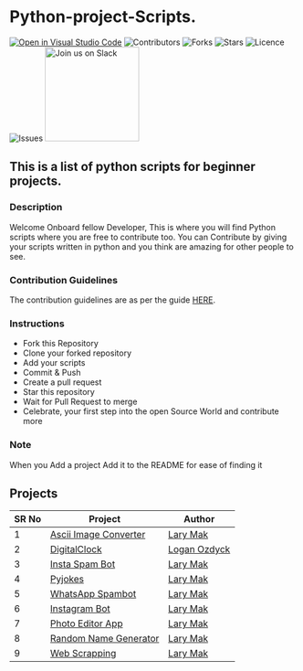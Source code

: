 # Python-project-Scripts.

[![Open in Visual Studio Code](https://open.vscode.dev/badges/open-in-vscode.svg)](https://open.vscode.dev/larymak/Python-project-Scripts)
![Contributors](https://img.shields.io/github/contributors/larymak/Python-project-Scripts?style=plastic)
![Forks](https://img.shields.io/github/forks/larymak/Python-project-Scripts)
![Stars](https://img.shields.io/github/stars/larymak/Python-project-Scripts)
![Licence](https://img.shields.io/github/license/larymak/Python-project-Scripts)
![Issues](https://img.shields.io/github/issues/larymak/Python-project-Scripts)
<a href="https://join.slack.com/t/ngc-goz8665/shared_invite/zt-r01kumfq-dQUT3c95BxEP_fnk4yJFfQ">
<img alt="Join us on Slack" src="https://raw.githubusercontent.com/netlify/netlify-cms/master/website/static/img/slack.png" width="165"/>
</a>

## This is a list of python scripts for beginner projects.

### Description

Welcome Onboard fellow Developer, This is where you will find Python scripts where you are free to contribute too.
You can Contribute by giving your scripts written in python and you think are amazing for other people to see.

### Contribution Guidelines

The contribution guidelines are as per the guide [HERE](https://github.com/larymak/Python-project-Scripts/blob/main/CONTRIBUTING.md).

### Instructions

- Fork this Repository
- Clone your forked repository
- Add your scripts
- Commit & Push
- Create a pull request
- Star this repository
- Wait for Pull Request to merge
- Celebrate, your first step into the open Source World and contribute more

### Note

When you Add a project Add it to the README for ease of finding it

## Projects

SR No   | Project | Author  
--- | --- | ---
1 | [Ascii Image Converter](https://github.com/larymak/Python-project-Scripts/tree/master/image-ascii) | [Lary Mak](https://github.com/larymak)
2 | [DigitalClock](https://github.com/larymak/Python-project-Scripts/tree/main/DigitalClock) | [Logan Ozdyck](https://github.com/ozdyck3)
3 | [Insta Spam Bot](https://github.com/larymak/Python-project-Scripts/tree/main/InstaSpamBot) | [Lary Mak](https://github.com/larymak)
4 | [Pyjokes](https://github.com/larymak/Python-project-Scripts/tree/master/pyjokes) | [Lary Mak](https://github.com/larymak)
5 | [WhatsApp Spambot](https://github.com/larymak/Python-project-Scripts/tree/master/whatsapp-spam) | [Lary Mak](https://github.com/larymak)
6 | [Instagram Bot](https://github.com/larymak/Python-project-Scripts/tree/main/InstagramBot) | [Lary Mak](https://github.com/larymak)
7 | [Photo Editor App](https://github.com/larymak/Python-project-Scripts/tree/master/photo%20editor)| [Lary Mak](https://github.com/larymak)
8 | [Random Name Generator](https://github.com/larymak/Python-project-Scripts/tree/main/RandomNameGen) | [Lary Mak](https://github.com/larymak)
9 | [Web Scrapping](https://github.com/larymak/Python-project-Scripts/tree/main/WebScraping) | [Lary Mak](https://github.com/larymak)
